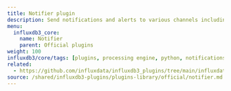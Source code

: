```yaml
---
title: Notifier plugin
description: Send notifications and alerts to various channels including email, Slack, and webhooks.
menu:
  influxdb3_core:
    name: Notifier
    parent: Official plugins
weight: 100
influxdb3/core/tags: [plugins, processing engine, python, notifications, alerting, integration]
related:
  - https://github.com/influxdata/influxdb3_plugins/tree/main/influxdata/notifier, Notifier plugin on GitHub
source: /shared/influxdb3-plugins/plugins-library/official/notifier.md
---
```


<!-- //SOURCE - content/shared/influxdb3-plugins/plugins-library/official/notifier.md -->